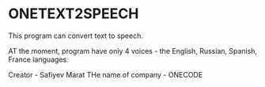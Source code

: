 # ONETEXT2SPEECH
This program can convert text to speech. 

AT the moment, program have only 4 voices -  the English, Russian, Spanish, France languages.

Creator - Safiyev Marat
THe name of company - ONECODE
